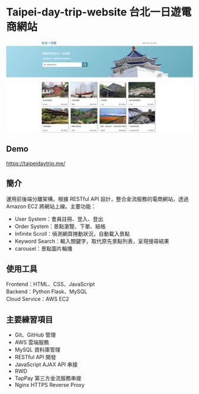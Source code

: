 # Taipei-day-trip-website 台北一日遊電商網站
![](https://github.com/ttiverson3/taipei-day-trip-website/blob/develop/data/imgs/index.png)
## Demo
https://taipeidaytrip.me/
## 簡介
運用前後端分離架構，根據 RESTful API 設計，整合金流服務的電商網站，透過 Amazon EC2 將網站上線。主要功能：<br>
- User System：會員註冊、登入、登出
- Order System：景點瀏覽、下單、結帳
- Infinite Scroll：偵測網頁捲動狀況，自動載入景點
- Keyword Search：輸入關鍵字，取代原先景點列表，呈現搜尋結果
- carousel：景點圖片輪播
## 使用工具
Frontend：HTML、CSS、JavaScript <br>
Backend：Python Flask、MySQL <br>
Cloud Service：AWS EC2 <br>
## 主要練習項目
- Git、GitHub 管理
- AWS 雲端服務
- MySQL 資料庫管理
- RESTful API 開發
- JavaScript AJAX API 串接
- RWD
- TapPay 第三方金流服務串接
- Nginx HTTPS Reverse Proxy
